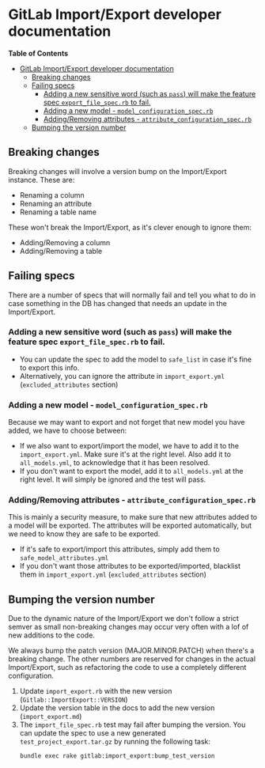 # GitLab Import/Export developer documentation

<!-- START doctoc generated TOC please keep comment here to allow auto update -->
<!-- DON'T EDIT THIS SECTION, INSTEAD RE-RUN doctoc TO UPDATE -->
**Table of Contents**

- [GitLab Import/Export developer documentation](#gitlab-importexport-developer-documentation)
  - [Breaking changes](#breaking-changes)
  - [Failing specs](#failing-specs)
    - [Adding a new sensitive word (such as `pass`) will make the feature spec `export_file_spec.rb` to fail.](#adding-a-new-sensitive-word-such-as-pass-will-make-the-feature-spec-export_file_specrb-to-fail)
    - [Adding a new model - `model_configuration_spec.rb`](#adding-a-new-model---model_configuration_specrb)
    - [Adding/Removing attributes - `attribute_configuration_spec.rb`](#addingremoving-attributes---attribute_configuration_specrb)
  - [Bumping the version number](#bumping-the-version-number)

<!-- END doctoc generated TOC please keep comment here to allow auto update -->

## Breaking changes

Breaking changes will involve a version bump on the Import/Export instance. These are:
- Renaming a column
- Renaming an attribute
- Renaming a table name

These won't break the Import/Export, as it's clever enough to ignore them:
- Adding/Removing a column
- Adding/Removing a table

## Failing specs

There are a number of specs that will normally fail and tell you what to do in case something
in the DB has changed that needs an update in the Import/Export.

### Adding a new sensitive word (such as `pass`) will make the feature spec `export_file_spec.rb` to fail.

- You can update the spec to add the model to `safe_list` in case it's fine to export this info.
- Alternatively, you can ignore the attribute in `import_export.yml` (`excluded_attributes` section)

### Adding a new model - `model_configuration_spec.rb`

Because we may want to export and not forget that new model you have added, we have to choose between:

- If we also want to export/import the model, we have to add it to the `import_export.yml`. Make sure
it's at the right level. Also add it to `all_models.yml`, to acknowledge that it has been resolved.
- If you don't want to export the model, add it to `all_models.yml` at the right level. It will simply
be ignored and the test will pass.


### Adding/Removing attributes - `attribute_configuration_spec.rb`

This is mainly a security measure, to make sure that new attributes added to a model will be exported.
The attributes will be exported automatically, but we need to know they are safe to be exported.

- If it's safe to export/import this attributes, simply add them to `safe_model_attributes.yml`
- If you don't want those attributes to be exported/imported, blacklist them in `import_export.yml`
(`excluded_attributes` section)

## Bumping the version number

Due to the dynamic nature of the Import/Export we don't follow a strict semver 
as small non-breaking changes may occur very often with a lof of new additions to the code.

We always bump the patch version (MAJOR.MINOR.PATCH) when there's a breaking change.
The other numbers are reserved for changes in the actual Import/Export, such as refactoring
the code to use a completely different configuration.

1. Update `import_export.rb` with the new version (`Gitlab::ImportExport::VERSION`)
1. Update the version table in the docs to add the new version (`import_export.md`)
1. The `import_file_spec.rb` test may fail after bumping the version. You can update the spec
to use a new generated `test_project_export.tar.gz` by running the following task: 
    ```sh
    bundle exec rake gitlab:import_export:bump_test_version 
    ```
